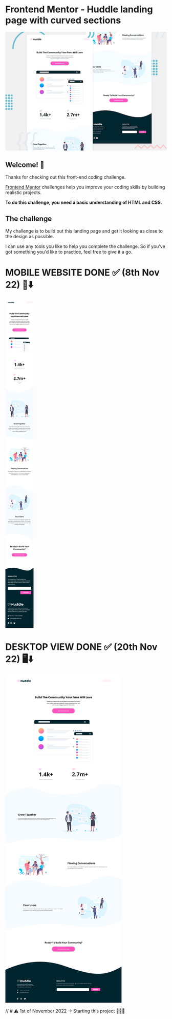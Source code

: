 # Frontend Mentor - Huddle landing page with curved sections

![Header/intro section for the Huddle landing page with curved sections](./design/desktop-preview.jpg)

## Welcome! 👋

Thanks for checking out this front-end coding challenge.

[Frontend Mentor](https://www.frontendmentor.io) challenges help you improve your coding skills by building realistic projects.

**To do this challenge, you need a basic understanding of HTML and CSS.**

## The challenge

My challenge is to build out this landing page and get it looking as close to the design as possible.

I can use any tools you like to help you complete the challenge. So if you've got something you'd like to practice, feel free to give it a go.

# MOBILE WEBSITE DONE ✅ (8th Nov 22) 📱⬇️
<img src="mobile_08-11-2022.png">

# DESKTOP VIEW DONE ✅ (20th Nov 22) 🖥️⬇️
<img src="desktop_20-11-2022.png">


// # ⚠️ 1st of November 2022 -> Starting this project 🧑‍💻📝
